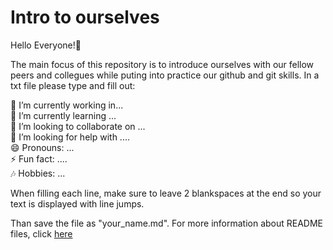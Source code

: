 # Intro to ourselves
Hello Everyone!🎉 

The main focus of this repository is to introduce ourselves with our fellow peers and collegues while puting into practice our github and git skills. In a txt file please type and fill out:

🔭 I’m currently working in...   
🌱 I’m currently learning ...  
👯 I’m looking to collaborate on ...  
🤔 I’m looking for help with ....  
😄 Pronouns: ...  
⚡ Fun fact: ....  
🎶 Hobbies: ...  

When filling each line, make sure to leave 2 blankspaces at the end so your text is displayed with line jumps.  

Than save the file as "your_name.md". For more information about README files, click [here](https://docs.github.com/en/account-and-profile/setting-up-and-managing-your-github-profile/customizing-your-profile/managing-your-profile-readme)
